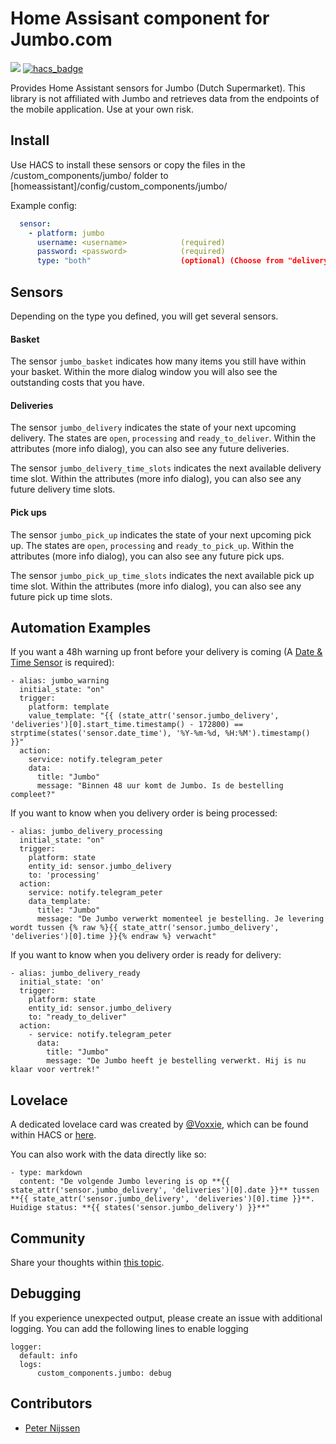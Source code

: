 # Home Assisant component for Jumbo.com


[![](https://img.shields.io/github/release/peternijssen/home-assistant-jumbo.svg?style=flat-square)](https://github.com/peternijssen/home-assistant-jumbo/releases/latest)
[![hacs_badge](https://img.shields.io/badge/HACS-Default-orange.svg)](https://github.com/custom-components/hacs) 

Provides Home Assistant sensors for Jumbo (Dutch Supermarket).
This library is not affiliated with Jumbo and retrieves data from the endpoints of the mobile application. Use at your own risk.

## Install
Use HACS to install these sensors or copy the files in the /custom_components/jumbo/ folder to [homeassistant]/config/custom_components/jumbo/

Example config:

```yaml
  sensor:
    - platform: jumbo
      username: <username>            (required)
      password: <password>            (required)
      type: "both"                    (optional) (Choose from "delivery", "pick_up" or "both")
```

## Sensors
Depending on the type you defined, you will get several sensors.

#### Basket
The sensor `jumbo_basket` indicates how many items you still have within your basket. Within the more dialog window you will also see the outstanding costs that you have.

#### Deliveries
The sensor `jumbo_delivery` indicates the state of your next upcoming delivery. The states are `open`, `processing` and `ready_to_deliver`.
Within the attributes (more info dialog), you can also see any future deliveries.

The sensor `jumbo_delivery_time_slots` indicates the next available delivery time slot. Within the attributes (more info dialog), you can also see any future delivery time slots.

#### Pick ups
The sensor `jumbo_pick_up` indicates the state of your next upcoming pick up. The states are `open`, `processing` and `ready_to_pick_up`.
Within the attributes (more info dialog), you can also see any future pick ups.

The sensor `jumbo_pick_up_time_slots` indicates the next available pick up time slot. Within the attributes (more info dialog), you can also see any future pick up time slots.

## Automation Examples
If you want a 48h warning up front before your delivery is coming (A [Date & Time Sensor](https://www.home-assistant.io/integrations/time_date/) is required):
```
- alias: jumbo_warning
  initial_state: "on"
  trigger:
    platform: template
    value_template: "{{ (state_attr('sensor.jumbo_delivery', 'deliveries')[0].start_time.timestamp() - 172800) == strptime(states('sensor.date_time'), '%Y-%m-%d, %H:%M').timestamp() }}"
  action:
    service: notify.telegram_peter
    data:
      title: "Jumbo"
      message: "Binnen 48 uur komt de Jumbo. Is de bestelling compleet?"
```

If you want to know when you delivery order is being processed:
```
- alias: jumbo_delivery_processing
  initial_state: "on"
  trigger:
    platform: state
    entity_id: sensor.jumbo_delivery
    to: 'processing'
  action:
    service: notify.telegram_peter
    data_template:
      title: "Jumbo"
      message: "De Jumbo verwerkt momenteel je bestelling. Je levering wordt tussen {% raw %}{{ state_attr('sensor.jumbo_delivery', 'deliveries')[0].time }}{% endraw %} verwacht"
```

If you want to know when you delivery order is ready for delivery:
```
- alias: jumbo_delivery_ready
  initial_state: 'on'
  trigger:
    platform: state
    entity_id: sensor.jumbo_delivery
    to: "ready_to_deliver"
  action:
    - service: notify.telegram_peter
      data:
        title: "Jumbo"
        message: "De Jumbo heeft je bestelling verwerkt. Hij is nu klaar voor vertrek!"
```

## Lovelace
A dedicated lovelace card was created by [@Voxxie](https://github.com/Voxxie), which can be found within HACS or [here](https://github.com/Voxxie/lovelace-jumbo-card).

You can also work with the data directly like so:
```
- type: markdown
  content: "De volgende Jumbo levering is op **{{ state_attr('sensor.jumbo_delivery', 'deliveries')[0].date }}** tussen **{{ state_attr('sensor.jumbo_delivery', 'deliveries')[0].time }}**. Huidige status: **{{ states('sensor.jumbo_delivery') }}**"
```

## Community
Share your thoughts  within [this topic](https://community.home-assistant.io/t/jumbo-com-integration-dutch-supermarket/190438).

## Debugging
If you experience unexpected output, please create an issue with additional logging. You can add the following lines to enable logging

```
logger:
  default: info
  logs:
      custom_components.jumbo: debug
```

## Contributors
* [Peter Nijssen](https://github.com/peternijssen)
